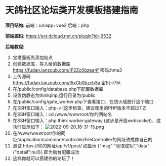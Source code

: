 # 天鸽社区论坛类开发模板搭建指南
**项目结构:**
前端：uniapp+vue2
后端：php

**前端源码:**
https://ext.dcloud.net.cn/plugin?id=9532

**后端教程:**
1. 宝塔面板先添加站点
2. 创建数据库，导入给的数据库  
https://fudan.lanzoub.com/iF2Zc0bzea4f
 密码:hma3
3. 上传源码  
https://fudan.lanzoub.com/i5xCb0bzeb3a
 密码:c7bt
4. 在/public/config/database.php下配置数据库
5. 设置伪静态为thinkphp,运行目录为/public
6. 在/public/config/gate_worker.php下查看接口，在防火墙放行这个端口
7. 在SSH窗口输入：php-v (这步检查，建议使用的PHP版本不超过7.2)
8. 在SSH窗口输入：cd /www/wwwroot/你的网站名
9. 在SSH窗口输入：php think worker:gateway (这步是开启websocket)，成功时显示如下：
 ![2022-09-20_18-31-15.png](https://img1.imgtp.com/2022/09/20/7y4LawIJ.png)
11. 在/www/wwwroot/你的网址/application/common/controller/FileController的网址改成你自己的
12. 测试 https://你的网址/api/v1/post/ 如显示 {"msg":"获取成功","data":{"detail":null}} 即为后台配置成功
13. 这样你就可以搭建你的论坛了！
